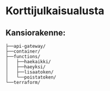# Korttijulkaisualusta
## Kansiorakenne:

    ├──api-gateway/
    ├──container/
    ├──functions/
    │   ├──haekaikki/
    │   ├──haeyksi/
    │   ├──lisaatoken/
    │   └──poistatoken/
    └──terraform/